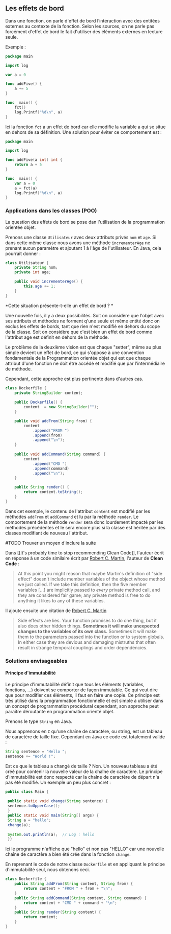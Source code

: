## Les effets de bord
Dans une fonction, on parle d'effet de bord l’interaction avec des entitées externes au contexte de la fonction. Selon les sources, on ne parle pas forcément d'effet de bord le fait d'utiliser des éléments externes en lecture seule.

Exemple :
```go
package main

import log

var a = 0

func addFive() {
	a += 5
}

func  main() {
	fct()
	log.Printf("%d\n", a)
}

```

Ici la fonction `fct` a un effet de bord car elle modifie la variable a qui se situe en dehors de sa définition. Une solution pour éviter ce comportement est :

```go
package main

import log

func addFive(a int) int {
	return a + 5
}

func  main() {
	var a = 0
	a = fct(a)
	log.Printf("%d\n", a)
}

```

### Applications dans les classes (POO)
La question des effets de bord se pose dan l'utilisation de la programmation orientée objet. 

Prenons une classe `Utilisateur` avec deux attributs privés `nom` et `age`. Si dans cette même classe nous avons une méthode `incrementerAge` ne prenant aucun paramètre et ajoutant 1 à l'âge de l'utilisateur. En Java, cela pourrait donner :
```java
class Utilisateur {
	private String nom;
	private int age;

	public void incrementerAge() {
		this.age += 1;
	}
}
```

*Cette situation présente-t-elle un effet de bord ? *

Une nouvelle fois, il y a deux possibilités. Soit on considère que l'objet avec ses attributs et méthodes ne forment q'une seule et même entité donc on exclus les effets de bords, tant que rien n'est modifié en dehors du scope de la classe. Soit on considère que c'est bien un effet de bord comme l'attribut age est définit en dehors de la méthode. 

Le problème de la deuxième vision est que chaque "setter", même au plus simple devient un effet de bord, ce qui s'oppose à une convention fondamentale de la Programmation orientée objet qui est que chaque attribut d'une fonction ne doit être accédé et modifié que par l'intermédiaire de méthode. 

Cependant, cette approche est plus pertinente dans d'autres cas.

```java
class Dockerfile {
	private StringBuilder content;
	
	public Dockerfile() {
		content  = new StringBuilder("");
	}

	public void addFrom(String from) {
		content
			.append("FROM ")
			.append(from)
			.append("\n");		
	}
	
	public void addCommand(String command) {
		content
			.append("CMD ")
			.append(command)
			.append("\n");		
	}

	public String render() {
		return content.toString();
	}
}
```

Dans cet exemple, le contenu de l'attribut `content` est modifié par les méthodes `addFrom` et `addCommand` et lu par la méthode `render`.  Le comportement de la méthode `render` sera donc lourdement impacté par les méthodes précédentes et le sera encore plus si la classe est héritée par des classes modifiant de nouveau l'attribut.

#TODO Trouver un moyen d'inclure la suite

Dans [[It's probably time to stop recommending Clean Code]], l'auteur écrit en réponse à un code similaire écrit par <ins>Robert C. Martin</ins>, l'auteur de **Clean Code** :

> At this point you might reason that maybe Martin's definition of "side effect" doesn't include member variables of the object whose method we just called. If we take this definition, then the five member variables [...] are implicitly passed to _every_ private method call, and they are considered fair game; any private method is free to do anything it likes to any of these variables.

Il ajoute ensuite une citation de <ins>Robert C. Martin</ins> 

> Side effects are lies. Your function promises to do one thing, but it also does other hidden things. **Sometimes it will make unexpected changes to the variables of its own class.** Sometimes it will make them to the parameters passed into the function or to system globals. In either case they are devious and damaging mistruths that often result in strange temporal couplings and order dependencies.


### Solutions envisageables

#### Principe d'immutabilité
Le principe d'immutabilité définit que tous les éléments (variables, fonctions, ...) doivent se comporter de façon immutable. Ce qui veut dire que pour modifier ces éléments, il faut en faire une copie. Ce principe est très utilisé dans la programmation fonctionnelle et est simple à utiliser dans un concept de programmation procédural cependant, son approche peut paraître déroutante en programmation orienté objet. 

Prenons le type `String` en Java. 

Nous apprenons en `C` qu'une chaîne de caractère, ou string, est un tableau de caractère de taille fixe. Cependant en Java ce code est totalement valide :

```java
String sentence = "Hello ";
sentence += "World !";
```

Est ce que le tableau a changé de taille ? Non. Un nouveau tableau a été créé pour contenir la nouvelle valeur de la chaîne de caractère. Le principe d'immutabilité est donc respecté car la chaîne de caractère de départ n'a pas été modifié. Un exemple un peu plus concret :

```java
public class Main {  
  
 public static void change(String sentence) {  
 sentence.toUpperCase();  
 }  
 public static void main(String[] args) {  
 String a = "hello";  
 change(a);  
  
 System.out.println(a);  // Log : hello
 }}
```

Ici le programme n'affiche que "hello" et non pas "HELLO" car une nouvelle chaîne de caractère a bien été crée dans la fonction `change`.

En reprenant le code de notre classe `Dockerfile` et en appliquant le principe d'immutabilité seul, nous obtenons ceci.

```java
class Dockerfile {  
	public String addFrom(String content, String from) {  
		return content + "FROM " + from + "\n";  
	}  
	public String addCommand(String content, String command) {  
		return content + "CMD " + command + "\n";  
	}  
	public String render(String content) {  
		return content;  
	}
}
```